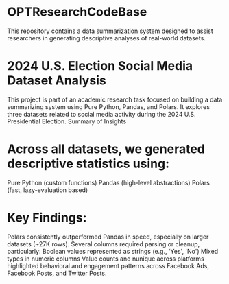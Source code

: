 # OPTResearchCodeBase
This repository contains a data summarization system designed to assist researchers in generating descriptive analyses of real-world datasets.

# 2024 U.S. Election Social Media Dataset Analysis
This project is part of an academic research task focused on building a data summarizing system using Pure Python, Pandas, and Polars. It explores three datasets related to social media activity during the 2024 U.S. Presidential Election. 
Summary of Insights

# Across all datasets, we generated descriptive statistics using:
Pure Python (custom functions)
Pandas (high-level abstractions)
Polars (fast, lazy-evaluation based)

# Key Findings:
Polars consistently outperformed Pandas in speed, especially on larger datasets (~27K rows).
Several columns required parsing or cleanup, particularly:
Boolean values represented as strings (e.g., 'Yes', 'No')
Mixed types in numeric columns
Value counts and nunique across platforms highlighted behavioral and engagement patterns across Facebook Ads, Facebook Posts, and Twitter Posts.

